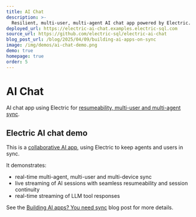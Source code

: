 ```yaml
---
title: AI Chat
description: >-
  Resilient, multi-user, multi-agent AI chat app powered by Electric.
deployed_url: https://electric-ai-chat.examples.electric-sql.com
source_url: https://github.com/electric-sql/electric-ai-chat
blog_post_url: /blog/2025/04/09/building-ai-apps-on-sync
image: /img/demos/ai-chat-demo.png
demo: true
homepage: true
order: 5
---
```


<style scoped>
  .wide {
    width: 100%;
    aspect-ratio: 16/9;
  }
</style>

# AI Chat

AI chat app using Electric for [resumeability, multi-user and multi-agent sync](/blog/2025/04/09/building-ai-apps-on-sync).

<DemoCTAs :demo="$frontmatter" />

## Electric AI chat demo

This is a [collaborative AI app](/blog/2025/04/09/building-ai-apps-on-sync), using Electric to keep agents and users in sync.

It demonstrates:

- real-time multi-agent, multi-user and multi-device sync
- live streaming of AI sessions with seamless resumeability and session continuity
- real-time streaming of LLM tool responses

<figure>
  <HTML5Video class="wide"
      poster="/img/blog/building-ai-apps-on-sync/video-4-multi-user.jpg"
      src="https://electric-sql-blog-assets.s3.us-east-1.amazonaws.com/building-collaborative-ai-apps-on-sync/video-4-multi-user.mp4"
  />
</figure>

See the [Building AI apps? You need sync](/blog/2025/04/09/building-ai-apps-on-sync) blog post for more details.

<DemoCTAs :demo="$frontmatter" />
